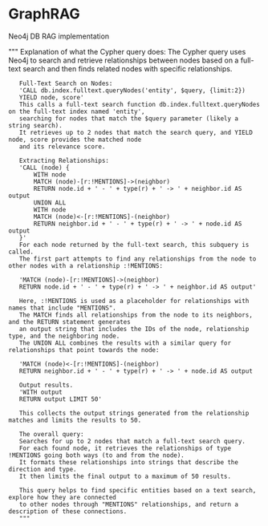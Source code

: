 # GraphRAG
Neo4j DB RAG implementation

"""
       Explanation of what the Cypher query does:
       The Cypher query  uses Neo4j to search and retrieve relationships between nodes based on a full-text
       search and then finds related nodes with specific relationships.
       
       Full-Text Search on Nodes:
       'CALL db.index.fulltext.queryNodes('entity', $query, {limit:2})
       YIELD node, score'
       This calls a full-text search function db.index.fulltext.queryNodes on the full-text index named 'entity',
       searching for nodes that match the $query parameter (likely a string search).
       It retrieves up to 2 nodes that match the search query, and YIELD node, score provides the matched node
       and its relevance score.

       Extracting Relationships:
       'CALL (node) {
           WITH node
           MATCH (node)-[r:!MENTIONS]->(neighbor)
           RETURN node.id + ' - ' + type(r) + ' -> ' + neighbor.id AS output
           UNION ALL
           WITH node
           MATCH (node)<-[r:!MENTIONS]-(neighbor)
           RETURN neighbor.id + ' - ' + type(r) + ' -> ' + node.id AS output
       }'
       For each node returned by the full-text search, this subquery is called.
       The first part attempts to find any relationships from the node to other nodes with a relationship :!MENTIONS:

       'MATCH (node)-[r:!MENTIONS]->(neighbor)
       RETURN node.id + ' - ' + type(r) + ' -> ' + neighbor.id AS output'

       Here, :!MENTIONS is used as a placeholder for relationships with names that include "MENTIONS".
       The MATCH finds all relationships from the node to its neighbors, and the RETURN statement generates
       an output string that includes the IDs of the node, relationship type, and the neighboring node.
       The UNION ALL combines the results with a similar query for relationships that point towards the node:

       'MATCH (node)<-[r:!MENTIONS]-(neighbor)
       RETURN neighbor.id + ' - ' + type(r) + ' -> ' + node.id AS output

       Output results.
       'WITH output
       RETURN output LIMIT 50'

       This collects the output strings generated from the relationship matches and limits the results to 50.

       The overall query:
       Searches for up to 2 nodes that match a full-text search query.
       For each found node, it retrieves the relationships of type !MENTIONS going both ways (to and from the node).
       It formats these relationships into strings that describe the direction and type.
       It then limits the final output to a maximum of 50 results.

       This query helps to find specific entities based on a text search, explore how they are connected
       to other nodes through "MENTIONS" relationships, and return a description of these connections.
       """
